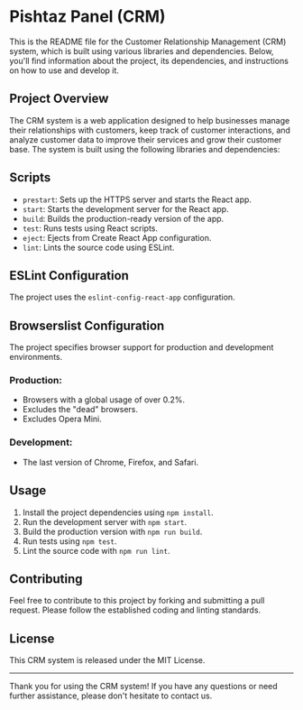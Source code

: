 # Pishtaz Panel (CRM) 

This is the README file for the Customer Relationship Management (CRM) system, which is built using various libraries and dependencies. Below, you'll find information about the project, its dependencies, and instructions on how to use and develop it.

## Project Overview

The CRM system is a web application designed to help businesses manage their relationships with customers, keep track of customer interactions, and analyze customer data to improve their services and grow their customer base. The system is built using the following libraries and dependencies:

## Scripts

- `prestart`: Sets up the HTTPS server and starts the React app.
- `start`: Starts the development server for the React app.
- `build`: Builds the production-ready version of the app.
- `test`: Runs tests using React scripts.
- `eject`: Ejects from Create React App configuration.
- `lint`: Lints the source code using ESLint.

## ESLint Configuration

The project uses the `eslint-config-react-app` configuration.

## Browserslist Configuration

The project specifies browser support for production and development environments.

### Production:

- Browsers with a global usage of over 0.2%.
- Excludes the "dead" browsers.
- Excludes Opera Mini.

### Development:

- The last version of Chrome, Firefox, and Safari.

## Usage

1. Install the project dependencies using `npm install`.
2. Run the development server with `npm start`.
3. Build the production version with `npm run build`.
4. Run tests using `npm test`.
5. Lint the source code with `npm run lint`.

## Contributing

Feel free to contribute to this project by forking and submitting a pull request. Please follow the established coding and linting standards.

## License

This CRM system is released under the MIT License.

---

Thank you for using the CRM system! If you have any questions or need further assistance, please don't hesitate to contact us.